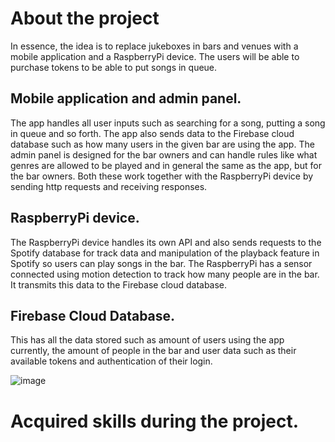 # About the project

In essence, the idea is to replace jukeboxes in bars and venues with a mobile application and a RaspberryPi device. The users will be able to purchase tokens to be able to put songs in queue.

## Mobile application and admin panel.
The app handles all user inputs such as searching for a song, putting a song in queue and so forth. The app also sends data to the Firebase cloud database such as how many users in the given bar are using the app. The admin panel is designed for the bar owners and can handle rules like what genres are allowed to be played and in general the same as the app, but for the bar owners. Both these work together with the RaspberryPi device by sending http requests and receiving responses.

## RaspberryPi device.
The RaspberryPi device handles its own API and also sends requests to the Spotify database for track data and manipulation of the playback feature in Spotify so users can play songs in the bar. The RaspberryPi has a sensor connected using motion detection to track how many people are in the bar. It transmits this data to the Firebase cloud database.

## Firebase Cloud Database.
This has all the data stored such as amount of users using the app currently, the amount of people in the bar and user data such as their available tokens and authentication of their login.

![image](https://user-images.githubusercontent.com/59559634/167661290-a672cb70-ff3a-4a09-a070-ce3d1233cd56.png)

# Acquired skills during the project.

